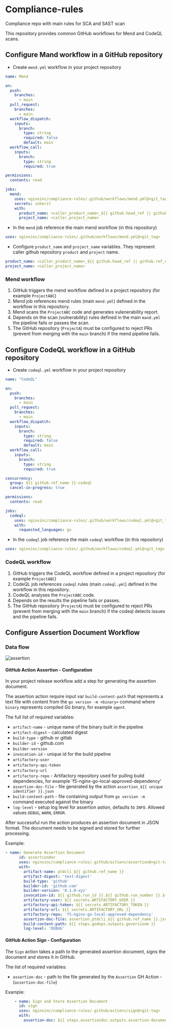 # Compliance-rules

Compliance repo with main rules for SCA and SAST scan

This repository provides common GitHub workflows for Mend and CodeQL scans.

## Configure Mand workflow in a GitHub repository

- Create `mend.yml` workflow in your project repository

```yaml
name: Mend

on:
  push:
    branches:
      - main
  pull_request:
    branches:
      - main
  workflow_dispatch:
    inputs:
      branch:
        type: string
        required: false
        default: main
  workflow_call:
    inputs:
      branch:
        type: string
        required: true

permissions:
  contents: read

jobs:
  mend:
    uses: nginxinc/compliance-rules/.github/workflows/mend.yml@<git_tag>
    secrets: inherit
    with:
      product_name: <caller_product_name>_${{ github.head_ref || github.ref_name }}
      project_name: <caller_project_name>
```

- In the `mend` job reference the main mend workflow (in this repository)

```yaml
uses: nginxinc/compliance-rules/.github/workflows/mend.yml@<git_tag>
```

- Configure `product_name` and `project_name` variables. They represent caller github repository `product` and `project` name.

```yaml
product_name: <caller_product_name>_${{ github.head_ref || github.ref_name }}
project_name: <caller_project_name>
```

### Mend workflow

1. GitHub triggers the mend workflow defined in a project repository (for example `ProjectABC`)
1. Mend job references mend rules (main `mend.yml`) defined in the workflow in this repository.
1. Mend scans the `ProjectABC` code and generates vulenerability report.
1. Depends on the scan (vulnerability) rules defined in the main `mand.yml` the pipeline fails or passes the scan.
1. The GitHub repository (`ProjectA`) must be configured to reject PRs (prevent from merging with the `main` branch) if the mend pipeline fails.  

## Configure CodeQL workflow in a GitHub repository

- Create `codeql.yml` workflow in your project repository

```yaml
name: "CodeQL"

on:
  push:
    branches:
      - main
  pull_request:
    branches:
      - main
  workflow_dispatch:
    inputs:
      branch:
        type: string
        required: false
        default: main
  workflow_call:
    inputs:
      branch:
        type: string
        required: true

concurrency:
  group: ${{ github.ref_name }}-codeql
  cancel-in-progress: true

permissions:
  contents: read

jobs:
  codeql:
    uses: nginxinc/compliance-rules/.github/workflows/codeql.yml@<git_tag>
    with:
      requested_languages: go
```

- In the `codeql` job reference the main `codeql` workflow (in this repository)

```yaml
uses: nginxinc/compliance-rules/.github/workflows/codeql.yml@<git_tag>
```

### CodeQL workflow

1. GitHub triggers the CodeQL workflow defined in a project repository (for example `ProjectABC`)
1. CodeQL job references `codeql` rules (main `codeql.yml`) defined in the workflow in this repository.
1. CodeQL analyses the `ProjectABC` code.
1. Depends on the results the pipeline fails or passes.
1. The GitHub repository (`ProjectA`) must be configured to reject PRs (prevent from merging with the `main` branch) if the codeql detects issues and the pipeline fails.  

## Configure Assertion Document Workflow

### Data flow

![assertion](img/assertion3.png)

#### GitHub Action Assertion - Configuration

In your project release workflow add a step for generating the assertion document.

The assertion action require input var `build-content-path` that represents a text file with content from the `go version -m <binary>` command where `binary` represents compiled Go binary, for example `agent`.

The full list of required variables:

- `artifact-name` - unique name of the binary built in the pipeline
- `artifact-digest` - calculated digest
- `build-type` - github or gitlab
- `builder-id` - github.com
- `builder-version`
- `invocation-id` - unique id for the build pipeline
- `artifactory-user`
- `artifactory-api-token`
- `artifactory-url`
- `artifactory-repo` - Artifactory repository used for pulling build dependencies, for example 'f5-nginx-go-local-approved-dependency'
- `assertion-doc-file` - file generated by the action `assertion_${{ unique identifier }}.json`
- `build-content-path` - file containing output from `go version -m` command executed against the binary
- `log-level` - setup log level for assertion astion, defaults to `INFO`. Allowed values `DEBUG`, `WARN`, `ERROR`.

After successful run the action produces an assertion document in JSON format. The document needs to be signed and stored for further processing.

Example:

```yaml
- name: Generate Assertion Document
      id: assertiondoc
      uses: nginxinc/compliance-rules/.github/actions/assertion@<git-tag>
      with:
        artifact-name: ptdcli_${{ github.ref_name }}
        artifact-digest: 'test-digest'
        build-type: 'github'
        builder-id: 'github.com'
        builder-version: '0.1.0-xyz'
        invocation-id: ${{ github.run_id }}.${{ github.run_number }}.${{ github.run_attempt }}
        artifactory-user: ${{ secrets.ARTIFACTORY_USER }}
        artifactory-api-token: ${{ secrets.ARTIFACTORY_TOKEN }}
        artifactory-url: ${{ secrets.ARTIFACTORY_URL }}
        artifactory-repo: 'f5-nginx-go-local-approved-dependency'
        assertion-doc-file: assertion_ptdcli_${{ github.ref_name }}.json
        build-content-path: ${{ steps.godeps.outputs.goversionm }}
        log-level: 'DEBUG'
```

#### GitHub Action Sign - Configuration

The `Sign` action takes a path to the generated assertion document, signs the document and stores it in GitHub.

The list of required variables:

- `assertion-doc` - path to the file generated by the `Assertion` GH Action - (`assertion-doc-file`)

Example:

```yaml
    - name: Sign and Store Assertion Document
      id: sign
      uses: nginxinc/compliance-rules/.github/actions/sign@<git-tag>
      with:
        assertion-doc: ${{ steps.assertiondoc.outputs.assertion-document-path }}
```
